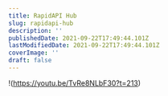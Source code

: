 ```yaml
---
title: RapidAPI Hub
slug: rapidapi-hub
description: ''
publishedDate: 2021-09-22T17:49:44.101Z
lastModifiedDate: 2021-09-22T17:49:44.101Z
coverImage: ''
draft: false
---
```


!(https://youtu.be/TvRe8NLbF30?t=213)
